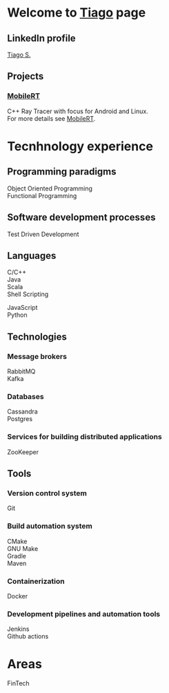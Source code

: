 # Welcome to [Tiago](https://tiagomssantos.github.io) page

## LinkedIn profile
<div class="LI-profile-badge"  data-version="v1" data-size="large" data-locale="pt_BR" data-type="horizontal" data-theme="dark" data-vanity="tiago-s-b2547812b">
<script type="text/javascript" src="https://platform.linkedin.com/badges/js/profile.js" async defer></script>
<a class="LI-simple-link" href='https://pt.linkedin.com/in/tiago-s-b2547812b?trk=profile-badge'>Tiago S.</a>
</div>


## Projects

### [MobileRT](/MobileRT)
C++ Ray Tracer with focus for Android and Linux.<br/>
For more details see [MobileRT](/MobileRT).<br/>




# Tecnhnology experience

## Programming paradigms
Object Oriented Programming<br/>
Functional Programming<br/>

## Software development processes
Test Driven Development<br/>

## Languages
C/C++<br/>
Java<br/>
Scala<br/>
Shell Scripting<br/>


JavaScript<br/>
Python<br/>

<!--
Golang<br/>
Ruby<br/>
Kotlin<br/>
-->

## Technologies

### Message brokers
RabbitMQ<br/>
Kafka<br/>

### Databases
Cassandra<br/>
Postgres<br/>
<!--
MongoDB<br/>
Redis<br/>
ElasticSearch<br/>
MySQL<br/>
-->

<!--
### Stream processing
Apache Flink<br/>


Apache Storm<br/>
-->


### Services for building distributed applications
ZooKeeper<br/>


## Tools
### Version control system
Git<br/>

### Build automation system
CMake<br/>
GNU Make<br/>
Gradle<br/>
Maven<br/>

### Containerization
Docker<br/>

### Development pipelines and automation tools
Jenkins<br/>
Github actions<br/>


<!--
Akka<br/>
memcached<br/>
SOAP<br/>
REST<br/>
React Native development<br/>
Ansible<br/>
Spark<br/>
GraphQL<br/>
-->



# Areas
FinTech<br/>

<!--
Cryptocurrency<br/>
-->
